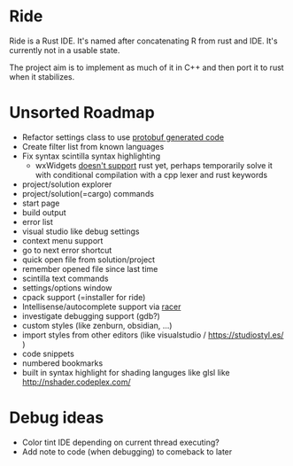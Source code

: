 # Ride
Ride is a Rust IDE. It's named after concatenating R from rust and IDE. It's currently not in a usable state.

The project aim is to implement as much of it in C++ and then port it to rust when it stabilizes.

# Unsorted Roadmap

* Refactor settings class to use [protobuf generated code](https://code.google.com/p/protobuf/)
* Create filter list from known languages
* Fix syntax scintilla syntax highlighting
	- wxWidgets [doesn't support](http://trac.wxwidgets.org/ticket/16776)  rust yet, perhaps temporarily solve it with conditional compilation with a cpp lexer and rust keywords
* project/solution explorer
* project/solution(=cargo) commands
* start page
* build output
* error list
* visual studio like debug settings
* context menu support
* go to next error shortcut
* quick open file from solution/project
* remember opened file since last time
* scintilla text commands
* settings/options window
* cpack support (=installer for ride)
* Intellisense/autocomplete support via [racer](https://github.com/phildawes/racer)
* investigate debugging support (gdb?)
* custom styles (like zenburn, obsidian, ...)
* import styles from other editors (like visualstudio / https://studiostyl.es/ )
* code snippets
* numbered bookmarks
* built in syntax highlight for shading languges like glsl like http://nshader.codeplex.com/

# Debug ideas

- Color tint IDE depending on current thread executing?
- Add note to code (when debugging) to comeback to later
